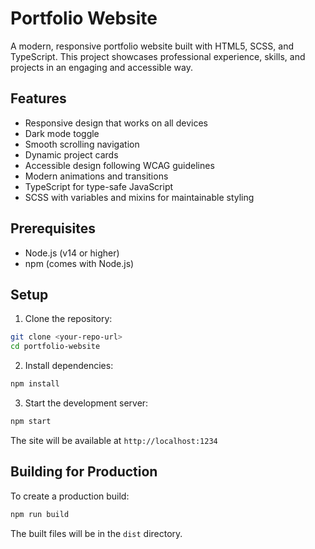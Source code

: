 # Portfolio Website

A modern, responsive portfolio website built with HTML5, SCSS, and TypeScript. This project showcases professional experience, skills, and projects in an engaging and accessible way.

## Features

- Responsive design that works on all devices
- Dark mode toggle
- Smooth scrolling navigation
- Dynamic project cards
- Accessible design following WCAG guidelines
- Modern animations and transitions
- TypeScript for type-safe JavaScript
- SCSS with variables and mixins for maintainable styling

## Prerequisites

- Node.js (v14 or higher)
- npm (comes with Node.js)

## Setup

1. Clone the repository:

```bash
git clone <your-repo-url>
cd portfolio-website
```

2. Install dependencies:

```bash
npm install
```

3. Start the development server:

```bash
npm start
```

The site will be available at `http://localhost:1234`

## Building for Production

To create a production build:

```bash
npm run build
```

The built files will be in the `dist` directory.
